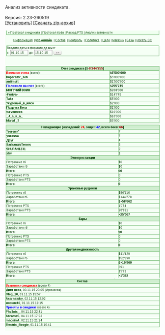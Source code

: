 Анализ активности синдиката.
<br>
<br>
Версия: 2.23-260519
<br>
[[Установить]](https://raw.githubusercontent.com/MyRequiem/comfortablePlayingInGW/master/separatedScripts/SyndAnalyser/syndAnalyser.user.js) [[Скачать zip-архив]](https://raw.githubusercontent.com/MyRequiem/comfortablePlayingInGW/master/separatedScripts/SyndAnalyser/syndAnalyser.user.js.zip)
<br>
<br>
![SyndAnalyser](https://raw.githubusercontent.com/MyRequiem/comfortablePlayingInGW/master/imgs/SyndAnalyser/screen1.png)
<br>
![SyndAnalyser](https://raw.githubusercontent.com/MyRequiem/comfortablePlayingInGW/master/imgs/SyndAnalyser/screen2.png)
<br>
![SyndAnalyser](https://raw.githubusercontent.com/MyRequiem/comfortablePlayingInGW/master/imgs/SyndAnalyser/screen3.png)
<br>
![SyndAnalyser](https://raw.githubusercontent.com/MyRequiem/comfortablePlayingInGW/master/imgs/SyndAnalyser/screen4.png)
<br>
